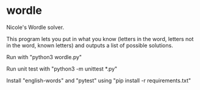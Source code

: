 # wordle
Nicole's Wordle solver.

This program lets you put in what you know (letters in the word, letters not in the word, known letters) and outputs a list of possible solutions.

Run with "python3 wordle.py"

Run unit test with "python3 -m unittest *.py"

Install "english-words" and "pytest" using "pip install -r requirements.txt"

